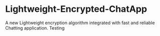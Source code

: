 # Lightweight-Encrypted-ChatApp
A new Lightweight encryption algorithm integrated with fast and reliable Chatting application.
Testing
